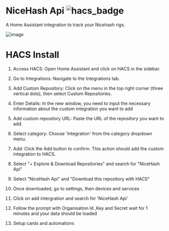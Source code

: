 # NiceHash Api ![hacs_badge](https://img.shields.io/badge/HACS-Custom-41BDF5.svg?style=for-the-badge)

A Home Assistant integration to track your Nicehash rigs.

![image](https://github.com/MorneSaunders360/nh_nicehash/assets/60499349/ebb87258-8f87-46fd-ac39-bb77fad827d1)

# HACS Install 
1. Access HACS: Open Home Assistant and click on HACS in the sidebar.
2. Go to Integrations: Navigate to the Integrations tab.
3. Add Custom Repository: Click on the menu in the top right corner (three vertical dots), then select Custom Repositories.
4. Enter Details: In the new window, you need to input the necessary information about the custom integration you want to add
5. Add custom repository URL: Paste the URL of the repository you want to add.
6. Select category: Choose 'Integration' from the category dropdown menu.
7. Add: Click the Add button to confirm. This action should add the custom integration to HACS.
8. Select "+ Explore & Download Repositories" and search for "NiceHash Api"
9. Select "NiceHash Api" and "Download this repository with HACS"
10. Once downloaded, go to settings, then devices and services
11. Click on add intergration and search for 'NiceHash Api'
12. Follow the prompt with Organisation Id ,Key and Secret wait for 1 minutes and your data should be loaded

13. Setup cards and automations


 

